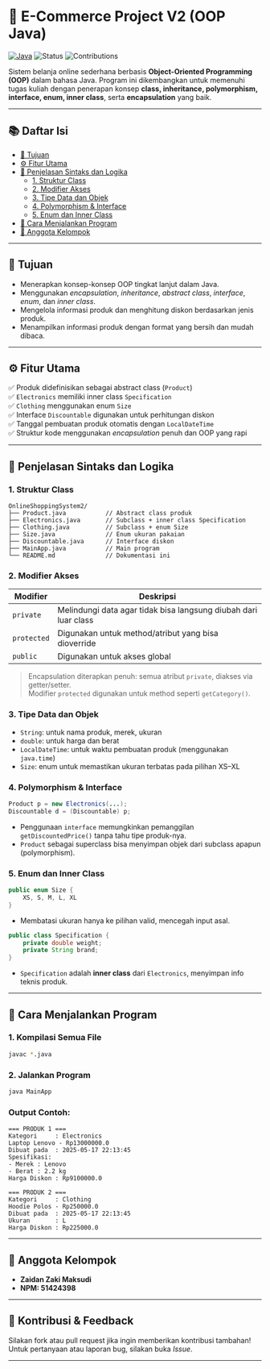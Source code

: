 # 🛒 E-Commerce Project V2 (OOP Java)

[![Java](https://img.shields.io/badge/Java-17-blue.svg)](https://www.java.com/)
![Status](https://img.shields.io/badge/status-complete-brightgreen)
![Contributions](https://img.shields.io/badge/contributions-welcome-lightgrey)

Sistem belanja online sederhana berbasis **Object-Oriented Programming (OOP)** dalam bahasa Java. Program ini dikembangkan untuk memenuhi tugas kuliah dengan penerapan konsep **class, inheritance, polymorphism, interface, enum, inner class**, serta **encapsulation** yang baik.

---

## 📚 Daftar Isi

- [🎯 Tujuan](#-tujuan)
- [⚙️ Fitur Utama](#%EF%B8%8F-fitur-utama)
- [🧠 Penjelasan Sintaks dan Logika](#-penjelasan-sintaks-dan-logika)
  - [1. Struktur Class](#1-struktur-class)
  - [2. Modifier Akses](#2-modifier-akses)
  - [3. Tipe Data dan Objek](#3-tipe-data-dan-objek)
  - [4. Polymorphism & Interface](#4-polymorphism--interface)
  - [5. Enum dan Inner Class](#5-enum-dan-inner-class)
- [🚀 Cara Menjalankan Program](#-cara-menjalankan-program)
- [👥 Anggota Kelompok](#-anggota-kelompok)

---

## 🎯 Tujuan

- Menerapkan konsep-konsep OOP tingkat lanjut dalam Java.
- Menggunakan *encapsulation*, *inheritance*, *abstract class*, *interface*, *enum*, dan *inner class*.
- Mengelola informasi produk dan menghitung diskon berdasarkan jenis produk.
- Menampilkan informasi produk dengan format yang bersih dan mudah dibaca.

---

## ⚙️ Fitur Utama

✅ Produk didefinisikan sebagai abstract class (`Product`)  
✅ `Electronics` memiliki inner class `Specification`  
✅ `Clothing` menggunakan enum `Size`  
✅ Interface `Discountable` digunakan untuk perhitungan diskon  
✅ Tanggal pembuatan produk otomatis dengan `LocalDateTime`  
✅ Struktur kode menggunakan *encapsulation* penuh dan OOP yang rapi  

---

## 🧠 Penjelasan Sintaks dan Logika

### 1. Struktur Class

```
OnlineShoppingSystem2/
├── Product.java           // Abstract class produk
├── Electronics.java       // Subclass + inner class Specification
├── Clothing.java          // Subclass + enum Size
├── Size.java              // Enum ukuran pakaian
├── Discountable.java      // Interface diskon
├── MainApp.java           // Main program
└── README.md              // Dokumentasi ini
```

### 2. Modifier Akses

| Modifier     | Deskripsi                                                   |
|--------------|-------------------------------------------------------------|
| `private`    | Melindungi data agar tidak bisa langsung diubah dari luar class |
| `protected`  | Digunakan untuk method/atribut yang bisa dioverride         |
| `public`     | Digunakan untuk akses global                                |

> Encapsulation diterapkan penuh: semua atribut `private`, diakses via getter/setter.  
> Modifier `protected` digunakan untuk method seperti `getCategory()`.

### 3. Tipe Data dan Objek

- `String`: untuk nama produk, merek, ukuran
- `double`: untuk harga dan berat
- `LocalDateTime`: untuk waktu pembuatan produk (menggunakan `java.time`)
- `Size`: enum untuk memastikan ukuran terbatas pada pilihan XS–XL

### 4. Polymorphism & Interface

```java
Product p = new Electronics(...);
Discountable d = (Discountable) p;
```

- Penggunaan `interface` memungkinkan pemanggilan `getDiscountedPrice()` tanpa tahu tipe produk-nya.
- `Product` sebagai superclass bisa menyimpan objek dari subclass apapun (polymorphism).

### 5. Enum dan Inner Class

```java
public enum Size {
    XS, S, M, L, XL
}
```

- Membatasi ukuran hanya ke pilihan valid, mencegah input asal.

```java
public class Specification {
    private double weight;
    private String brand;
}
```

- `Specification` adalah **inner class** dari `Electronics`, menyimpan info teknis produk.

---

## 🚀 Cara Menjalankan Program

### 1. Kompilasi Semua File

```bash
javac *.java
```

### 2. Jalankan Program

```bash
java MainApp
```

### Output Contoh:

```
=== PRODUK 1 ===
Kategori     : Electronics
Laptop Lenovo - Rp13000000.0
Dibuat pada  : 2025-05-17 22:13:45
Spesifikasi:
- Merek : Lenovo
- Berat : 2.2 kg
Harga Diskon : Rp9100000.0

=== PRODUK 2 ===
Kategori     : Clothing
Hoodie Polos - Rp250000.0
Dibuat pada  : 2025-05-17 22:13:45
Ukuran       : L
Harga Diskon : Rp225000.0
```

---

## 👥 Anggota Kelompok

- **Zaidan Zaki Maksudi**
- **NPM: 51424398**

---

## 💬 Kontribusi & Feedback

Silakan fork atau pull request jika ingin memberikan kontribusi tambahan!  
Untuk pertanyaan atau laporan bug, silakan buka *Issue*.

---
